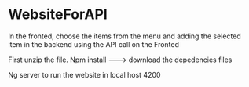 # WebsiteForAPI
In the fronted, choose the items from the menu and adding the selected item in the backend using the API call on the Fronted


First unzip the file. 
Npm install ---> download the depedencies files

Ng server to run the website in local host 4200
